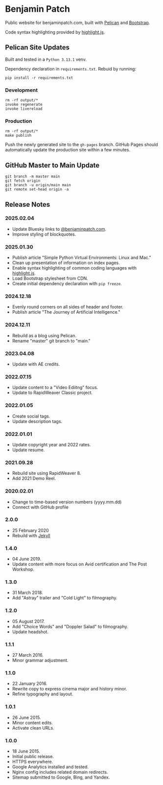 # Benjamin Patch
Public website for benjaminpatch.com, built with
[Pelican](https://getpelican.com/) and [Bootstrap](https://getbootstrap.com/).

Code syntax highlighting provided by [highlight.js](https://highlightjs.org/).

## Pelican Site Updates

Built and tested in a `Python 3.13.1` venv.

Dependency declaration in `requirements.txt`. Rebuid by running:

```
pip install -r requirements.txt
```

### Development
```
rm -rf output/*
invoke regenerate
invoke livereload
```

### Production
```
rm -rf output/*
make publish
```
Push the newly generated site to the `gh-pages` branch. GitHub Pages should
automatically update the production site within a few minutes.

## GitHub Master to Main Update
```
git branch -m master main
git fetch origin
git branch -u origin/main main
git remote set-head origin -a
```

## Release Notes

### 2025.02.04
* Update Bluesky links to [@benjaminpatch.com](https://bsky.app/profile/benjaminpatch.com).
* Improve styling of blockquotes.

### 2025.01.30
* Publish article "Simple Python Virtual Environments: Linux and Mac."
* Clean up presentation of information on index pages.
* Enable syntax highlighting of common coding languages with [highlight.js](https://highlightjs.org/).
* Load Bootstrap stylesheet from CDN.
* Create initial dependency declaration with `pip freeze`.

### 2024.12.18
* Evenly round corners on all sides of header and footer.
* Publish article "The Journey of Artificial Intelligence."

### 2024.12.11
* Rebuild as a blog using Pelican.
* Rename "master" git branch to "main."

### 2023.04.08
* Update with AE credits.

### 2022.07.15
* Update content to a "Video Ediitng" focus.
* Update to RapidWeaver Classic project.

### 2022.01.05
* Create social tags.
* Update description tags.

### 2022.01.01
* Update copyright year and 2022 rates.
* Update resume.

### 2021.09.28
* Rebuild site using RapidWeaver 8.
* Add 2021 Demo Reel.

### 2020.02.01
* Change to time-based version numbers (yyyy.mm.dd)
* Connect with GitHub profile 

### 2.0.0
* 25 February 2020
* Rebuild with [Jekyll](https://jekyllrb.com/)

### 1.4.0
* 04 June 2019.
* Update content with more focus on Avid certification and The Post Workshop.

### 1.3.0
* 31 March 2018.
* Add "Astray" trailer and "Cold Light" to filmography.

### 1.2.0
* 05 August 2017.
* Add "Choice Words" and "Doppler Salad" to filmography.
* Update headshot.

### 1.1.1
* 27 March 2016.
* Minor grammar adjustment.

### 1.1.0
* 22 January 2016.
* Rewrite copy to express cinema major and history minor.
* Refine typography and layout.

### 1.0.1
* 26 June 2015.
* Minor content edits.
* Activate clean URLs.

### 1.0.0
* 18 June 2015.
* Initial public release.
* HTTPS everywhere.
* Google Analytics installed and tested.
* Nginx config includes related domain redirects.
* Sitemap submitted to Google, Bing, and Yandex.
